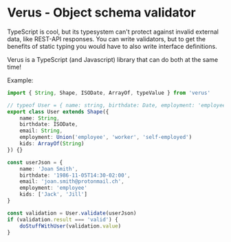 # Verus - Object schema validator

TypeScript is cool, but its typesystem can't protect against invalid external data, like REST-API responses.
You can write validators, but to get the benefits of static typing you would have to also write interface definitions.

Verus is a TypeScript (and Javascript) library that can do both at the same time!

Example:

```typescript
import { String, Shape, ISODate, ArrayOf, typeValue } from 'verus'

// typeof User = { name: string, birthdate: Date, employment: 'employee'|'worker'|'self-employed', email: string, kids: string[] }
export class User extends Shape({
    name: String,
    birthdate: ISODate,
    email: String,
    employment: Union('employee', 'worker', 'self-employed')
    kids: ArrayOf(String)
}) {}

const userJson = {
    name: 'Joan Smith',
    birthdate: '1986-11-05T14:30-02:00',
    email: 'joan.smith@protonmail.ch',
    employment: 'employee'
    kids: ['Jack', 'Jill']
}

const validation = User.validate(userJson)
if (validation.result === 'valid') {
    doStuffWithUser(validation.value)
}
```

